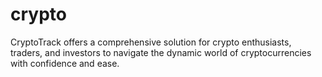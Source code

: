 # crypto
CryptoTrack offers a comprehensive solution for crypto enthusiasts, traders, and investors to navigate the dynamic world of cryptocurrencies with confidence and ease.
